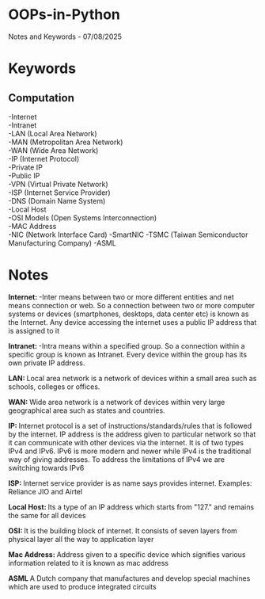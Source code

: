 # OOPs-in-Python
Notes and Keywords - 07/08/2025

# Keywords
## Computation
  -Internet <br>
  -Intranet <br>
  -LAN (Local Area Network) <br>
  -MAN (Metropolitan Area Network) <br>
  -WAN (Wide Area Network) <br>
  -IP (Internet Protocol) <br>
  -Private IP <br>
  -Public IP <br>
  -VPN (Virtual Private Network) <br>
  -ISP (Internet Service Provider) <br>
  -DNS (Domain Name System) <br>
  -Local Host <br>
  -OSI Models (Open Systems Interconnection) <br>
  -MAC Address <br>
  -NIC (Network Interface Card)
  -SmartNIC
  -TSMC (Taiwan Semiconductor Manufacturing Company)
  -ASML

# Notes
<b> Internet: </b>
-Inter means between two or more different entities and net means connection or web. So a connection between two or more computer systems or devices (smartphones, desktops, data center etc) is known as the Internet. Any device accessing the internet uses a public IP address that is assigned to it

<b>Intranet: </b>
-Intra means within a specified group. So a connection within a specific group is known as Intranet. Every device within the group has its own private IP address.

<b>LAN: </b>
Local area network is a network of devices within a small area such as schools, colleges or offices. 

<b>WAN: </b>
Wide area network is a network of devices within very large geographical area such as states and countries.

<b>IP: </b>
Internet protocol is a set of instructions/standards/rules that is followed by the internet. IP address is the address given to particular network so that it can communicate with other devices via the internet. It is of two types IPv4 and IPv6. IPv6 is more modern and newer while IPv4 is the traditional way of giving addresses. To address the limitations of IPv4 we are switching towards IPv6

<b>ISP: </b>
Internet service provider is as name says provides internet. Examples: Reliance JIO and Airtel

<b>Local Host: </b>
Its a type of an IP address which starts from "127." and remains the same for all devices

<b>OSI: </b>
It is the building block of internet. It consists of seven layers from physical layer all the way to application layer

<b>Mac Address: </b>
Address given to a specific device which signifies various information related to it is known as mac address

<b>ASML </b>
A Dutch company that manufactures and develop special machines which are used to produce integrated circuits

